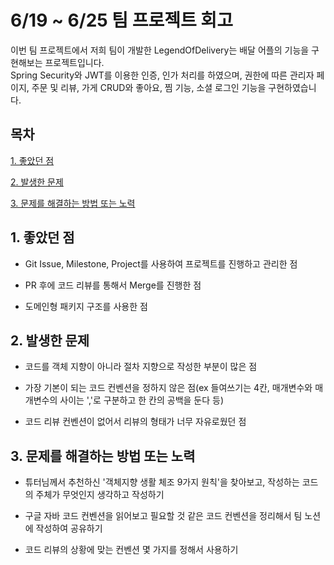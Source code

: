 # 6/19 ~ 6/25 팀 프로젝트 회고

이번 팀 프로젝트에서 저희 팀이 개발한 LegendOfDelivery는 배달 어플의 기능을 구현해보는 프로젝트입니다.<br>
Spring Security와 JWT를 이용한 인증, 인가 처리를 하였으며, 권한에 따른 관리자 페이지, 주문 및 리뷰, 가게 CRUD와 좋아요, 찜 기능, 소셜 로그인 기능을 구현하였습니다.

## 목차

[1. 좋았던 점](#1-좋았던-점)

[2. 발생한 문제](#2-발생한-문제)

[3. 문제를 해결하는 방법 또는 노력](#3-문제를-해결하는-방법-또는-노력)

## 1. 좋았던 점

- Git Issue, Milestone, Project를 사용하여 프로젝트를 진행하고 관리한 점

- PR 후에 코드 리뷰를 통해서 Merge를 진행한 점

- 도메인형 패키지 구조를 사용한 점

## 2. 발생한 문제

- 코드를 객체 지향이 아니라 절차 지향으로 작성한 부분이 많은 점

- 가장 기본이 되는 코드 컨벤션을 정하지 않은 점(ex 들여쓰기는 4칸, 매개변수와 매개변수의 사이는 ','로 구분하고 한 칸의 공백을 둔다 등)

- 코드 리뷰 컨벤션이 없어서 리뷰의 형태가 너무 자유로웠던 점

## 3. 문제를 해결하는 방법 또는 노력

- 튜터님께서 추천하신 '객체지향 생활 체조 9가지 원칙'을 찾아보고, 작성하는 코드의 주체가 무엇인지 생각하고 작성하기

- 구글 자바 코드 컨벤션을 읽어보고 필요할 것 같은 코드 컨벤션을 정리해서 팀 노션에 작성하여 공유하기

- 코드 리뷰의 상황에 맞는 컨벤션 몇 가지를 정해서 사용하기
